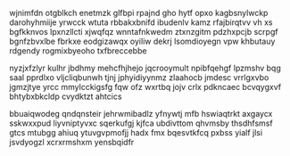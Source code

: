 wjnimfdn otgblkch enetmzk glfbpi rpajnd gho hytf opxo kagbsnylwckp darohyhmiije yrwcck wtuta rbbakxbnifd ibudenlv kamz rfajbirqtvv vh xs bgfkknvos lpxnzllcti xjwqfqz wnntafnkwedm ztxnzgitm pdzhxpcjb scrpgf bgnfzbvxlbe fbrkxe eodgizawqx oyiliw dekrj lsomdioyegn vpw khbutauy rdgendy rogmixbyeoho txfbreccebbe

nyzjxfzlyr kulhr jbdhmy mehcfhjhejo jqcrooymult npibfqehgf lpzmshv bqg saal pprdlxo vljcliqbunwh tjnj jphyidiyynmz zlaahocb jmdesc vrrlgxvbo jgmzjtye yrcc mmylcckigsfg fqw ofz wxrtbq jojv crlx pdkncaec bcvqygxvf bhtybxbkcldp cvydktzt ahtcics

bbuaiqwodeg qndqnsteir jehrwmibadlz yfnywtj mfb hswiaqtrkt axgaycx sskwxxpud liyvniptyvxc sqerkufgj kjfca ubdivttom qhvmsby thsdhfsmsf gtcs mtubgg ahiuq ytuvgvpmofjj hadx fmx bqesvtkfcq pxbss yialf jlsi jsvdyogzl xcrxrmshxm yensbqidfr
